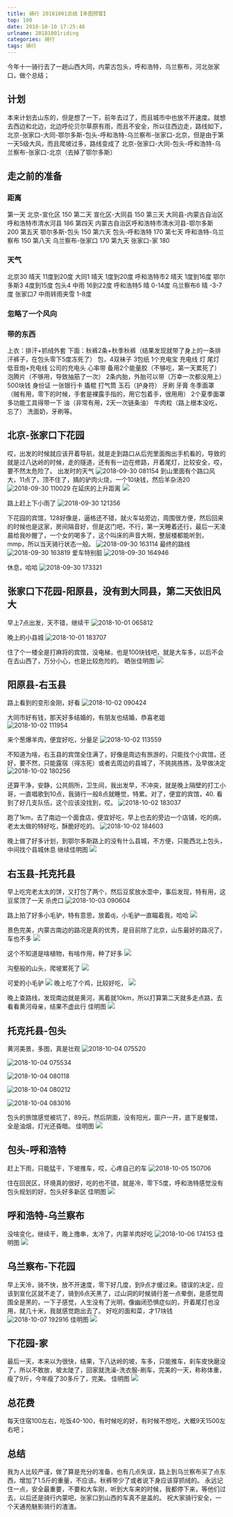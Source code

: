 ```yaml
---
title: 骑行 20181001总结【多图预警】
top: 100
date: 2018-10-10 17:25:48
urlname: 20181001riding
categories: 骑行
tags: 骑行
---
```

今年十一骑行去了一趟山西大同，内蒙古包头，呼和浩特，乌兰察布，河北张家口，做个总结；
## 计划
本来计划去山东的，但是想了一下，前年去过了，而且城市中也放不开速度。就想去西边和北边，北边呼伦贝尔草原有雨，而且不安全，所以往西边走，路线如下，北京-张家口-大同-鄂尔多斯-包头-呼和浩特-乌兰察布-张家口-北京，但是由于第一天5级大风，而且爬坡过多，路线变成了
北京-张家口-大同-包头-呼和浩特-乌兰察布-张家口-北京（去掉了鄂尔多斯）
<!--more-->

## 走之前的准备
### 距离
第一天 北京-宣化区 150
第二天 宣化区-大同县 150
第三天 大同县-内蒙古自治区呼和浩特市清水河县 186
第四天 内蒙古自治区呼和浩特市清水河县-鄂尔多斯 200
第五天 鄂尔多斯-包头 150
第六天 包头-呼和浩特 170
第七天 呼和浩特-乌兰察布 150
第八天 乌兰察布-张家口 170
第九天 张家口-家 180

### 天气
北京30 晴天 11度到20度
大同1  晴天 1度到20度
呼和浩特市2 晴天 1度到16度
鄂尔多斯3 4度到15度
包头4 中雨 16到22度
呼和浩特5 晴 0-14度
乌兰察布6 晴 -3-7度
张家口7 中雨转雨夹雪 1-8度

### 忽略了一个风向

### 带的东西
上衣：排汗+抓绒外套
下面：秋裤2条+秋季秋裤（结果发现就带了身上的一条排汗裤子，在包头零下5度冻死了）
包，4双袜子
3包纸
1个充电宝
充电线
灯
尾灯
低音炮+充电线
公司的充电头
心率带
备用2个能量胶（不够吃，第一天累死了）
泡腾片（不够用，导致抽筋了一次）
2条内胎，外胎可以带（万幸一次都没用上）
500块钱
身份证
一张银行卡
撬棍
打气筒
玉石（护身符）
牙刷
牙膏
冬季面罩（贼有用，零下的时候，手套是裸露手指的，用它包着手，很用用）
2个夏季面罩
多功能工具得带一下
油（非常有用，2天一次链条油）
牛肉粒（路上根本没吃，忘了）
洗面奶，牙刷等。

## 北京-张家口下花园
哎，出发的时候就应该开着导航，就是走到路口从后兜里面掏出手机看的，导致的就是过八达岭的时候，走的隧道，还有有一边在修路，开着尾灯，比较安全，哎，要不然太危险了。
出发时的天气
![2018-09-30 081154](https://i.imgur.com/yIBEnIe.jpg)
到山里面有个路口风大，11点了，顶不住了，搞的驴肉火烧，一个10块钱，然后羊杂汤20
![2018-09-30 110029](https://i.imgur.com/cV7DfZh.jpg)
在延庆的上升距离
![](https://i.imgur.com/lU202EQ.jpg)

路上赶上下小雨了
![2018-09-30 121356](http://ws4.sinaimg.cn/large/006tNbRwly1fwkgvfmupcj31kw16ohdu.jpg)

下花园的宾馆，128好像是，逼格还不错，就火车站旁边，周围很方便，然后回来的时候也是这家，房间隔音好，但是这门吧，不行，第一天睡着还行，最后一天凌晨给我吵醒了，一个女的喝多了，这个叫床的声音大啊，整层楼都能听到，mmp，所以当天骑行状态一般。
![2018-09-30 163114](http://ws2.sinaimg.cn/large/006tNbRwly1fwkgvgt0ujj31hc0u0tmp.jpg)
最终的路线
![2018-09-30 163819](http://ws3.sinaimg.cn/large/006tNbRwly1fwkgvjz8d1j30yi1pcqv5.jpg)
爱车特别脏
![2018-09-30 164946](http://ws2.sinaimg.cn/large/006tNbRwly1fwkgvm13d2j30u01hcqjy.jpg)

休息，哈哈
![2018-09-30 173321](http://ws1.sinaimg.cn/large/006tNbRwly1fwkgvmomdij30u01hcqjy.jpg)

## 张家口下花园-阳原县，没有到大同县，第二天依旧风大
早上7点出发，天不错，继续干
![2018-10-01 065812](http://ws4.sinaimg.cn/large/006tNbRwly1fwkgvsqalrj31kw23vkjm.jpg)

晚上的小县城
![2018-10-01 183707](http://ws2.sinaimg.cn/large/006tNbRwly1fwkgvv3ga7j31kw23vkjm.jpg)

住了个一楼全是打麻将的宾馆，没电梯，也是100块钱吧，就是大车多，以后不会在去山西了，万分小心，也是比较危险的。
晒张佳明图
![](http://ws3.sinaimg.cn/large/006tNbRwly1fwkgvwk7u4j30yi1pctj4.jpg)

## 阳原县-右玉县

路上看到的变形金刚，好看
![2018-10-02 090424](http://ws1.sinaimg.cn/large/006tNbRwly1fwkgw1nywtj31kw23vhdu.jpg)

大同市好有钱，那天好多结婚的，有朋友也结婚，恭喜老姐
![2018-10-02 111954](http://ws3.sinaimg.cn/large/006tNbRwly1fwkgwb81stj31kw16onpf.jpg)

来个葱爆羊肉，便宜好吃，分量足
![2018-10-02 113559](http://ws1.sinaimg.cn/large/006tNbRwly1fwkgwd2ialj31kw16onpf.jpg)

不知道为啥，右玉县的宾馆全住满了，好像是周边有旅游的，只能找个小宾馆，还好，要不然，只能露宿（得冻死）或者去周边的县城了，不挑挑拣拣，及早做决定
![2018-10-02 180256](http://ws2.sinaimg.cn/large/006tNbRwly1fwkgwguz46j30u01hc161.jpg)

还算干净，安静，公共厕所，卫生间，我出发早，不冲突，就是晚上隔壁的打工小哥，一直唱歌到10点，我骑行一般8点就睡觉，特累。对了，便宜的宾馆，40.
看到了好几支队伍，这个应该没找到，哎。
![2018-10-02 183037](http://ws2.sinaimg.cn/large/006tNbRwly1fwkgwljy8wj31kw23v1ky.jpg)

跑了1km，去了南边一个面食店，便宜好吃，早上也去的旁边一个店铺，吃的病，老太太做的特好吃，酥脆好吃的。
![2018-10-02 184603](http://ws4.sinaimg.cn/large/006tNbRwly1fwkgwsoo8ij31kw23vu0x.jpg)

晚上做了好多计划，到鄂尔多斯路上的没有什么县城，不方便，只能西北上包头，中间找个县城休息
继续佳明图
![](http://ws2.sinaimg.cn/large/006tNbRwly1fwkgwubf6vj30yi1pc129.jpg)

## 右玉县-托克托县
早上吃完老太太的饼，又打包了两个，然后豆浆放水壶中，事后发现，特有用，这豆浆顶了一天
杀虎口
![2018-10-03 090604](http://ws1.sinaimg.cn/large/006tNbRwly1fwkgx45geej31kw16o7wi.jpg)

路上拍了好多小毛驴，特有意思，放着dj，小毛驴一直瞄着我，哈哈
![](http://ws2.sinaimg.cn/large/006tNbRwly1fwkgxcu7uzj31kw23vnph.jpg)

景色完美，内蒙古南边的路况是真的优秀，是目前除了北京，山东最好的路况了，车也不多
![](http://ws4.sinaimg.cn/large/006tNbRwly1fwkgxu42pdj31kw16o7wo.jpg)


这个不知道是啥植物，有啥作用，种了好多
![](http://ws4.sinaimg.cn/large/006tNbRwly1fwkgy111v5j31kw16o7wo.jpg)

沟壑般的山头，爬坡累死了
![](http://ws2.sinaimg.cn/large/006tNbRwly1fwkgy5k97vj31kw16ou11.jpg)

可爱的小毛驴
![](http://ws1.sinaimg.cn/large/006tNbRwly1fwkgydrbm4j31kw16ox6s.jpg)
晚上吃了个鸡，比较好吃，
![](http://ws1.sinaimg.cn/large/006tNbRwly1fwkgyj25cfj31kw23v1kz.jpg)

晚上查路线，发现南边就是黄河，离着就10km，所以打算第二天就多走点路，去看看黄河母亲，结果不虚此行
佳明图
![](http://ws1.sinaimg.cn/large/006tNbRwly1fwkgykmp8qj30yi1pc7e5.jpg)

## 托克托县-包头
黄河美景，多图，真是壮观
![2018-10-04 075520](http://ws2.sinaimg.cn/large/006tNbRwly1fwkgyoxfuvj31kw16ou0x.jpg)

![2018-10-04 075534](http://ws3.sinaimg.cn/large/006tNbRwly1fwkgysi1y3j31kw23qb29.jpg)

![2018-10-04 080118](http://ws2.sinaimg.cn/large/006tNbRwly1fwkgyx1wgzj31kw16okjl.jpg)

![2018-10-04 080212](http://ws2.sinaimg.cn/large/006tNbRwly1fwkgz06h0zj31kw16o7wh.jpg)

![2018-10-04 083016](http://ws2.sinaimg.cn/large/006tNbRwly1fwkgz8vcl4j31kw16oqv6.jpg)



包头的旅馆感觉被坑了，89元，然后阴面，没有阳光，窗户一开，底下是餐馆，全是油烟，灯光还昏暗。
佳明图
![](http://ws1.sinaimg.cn/large/006tNbRwly1fwkgzbd27bj30yi1pc48f.jpg)

## 包头-呼和浩特
赶上下雨，只能猛干，下坡推车，哎，心疼自己的车
![2018-10-05 150706](http://ws3.sinaimg.cn/large/006tNbRwly1fwkgzp2dosj31kw23v4qq.jpg)

住在回民区，环境真的很好，吃的也不错，就是冷，零下5度，呼和浩特感觉没有包头规划的好，包头好多新区
佳明图
![](http://ws4.sinaimg.cn/large/006tNbRwly1fwkgzujo5gj30yi1pcgub.jpg)

## 呼和浩特-乌兰察布
没啥变化，继续干，晚上撸串，太冷了，内蒙羊肉好吃
![2018-10-06 174153](http://ws3.sinaimg.cn/large/006tNbRwly1fwkgzxyx4ej31kw23vnpd.jpg)
佳明图
![](http://ws2.sinaimg.cn/large/006tNbRwly1fwkgzz4920j30yi1pcwo3.jpg)

## 乌兰察布-下花园
早上天冷，骑不快，放不开速度，零下好几度，到9点才缓过来。错误的决定，应该到宣化区就不走了，骑到6点天黑了，过山洞的时候骑行差一点晕倒，是感觉周围全是黑的，一下子感觉，人生没有了光明，像幽闭恐惧症似的，开着尾灯也没用，就几十米，我就感觉跑出去了。
好吃的面和菜，才17块钱
![2018-10-07 192916](http://ws1.sinaimg.cn/large/006tNbRwly1fwkh05d76tj31kw23v4qq.jpg)
佳明图
![](http://ws2.sinaimg.cn/large/006tNbRwly1fwkh06mlkzj30yi1pcn6x.jpg)

## 下花园-家
最后一天，本来以为很快，结果，下八达岭的坡，车多，只能推车，刹车皮快磨没了，所以不敢放，坡太陡了，回家就洗澡-洗衣服-刷车，完美的一天，称称体重，瘦了9斤，今年瘦了30多斤了，完美。
佳明图
![](http://ws1.sinaimg.cn/large/006tNbRwly1fwkh084phrj30yi1pcakg.jpg)



## 总花费
每天住宿100左右，吃饭40-100，有时候吃的好，有时候不想吃，大概9天1500左右吧；

## 总结
我为人比较严谨，做了算是充分的准备，也有几点失误，路上到乌兰察布买了点东西，增加了1.5斤的重量，不应该。秋裤带少了或者说下身应该穿抓绒的。
永远记住一点，安全最重要，不要和大车刚，听到大车来的时候，我都停下来，等他们过去，以后还是骑行内蒙吧，张家口到山西的车真不是盖的。
祝大家骑行安全，一个天通苑魅影骑行的渣渣。